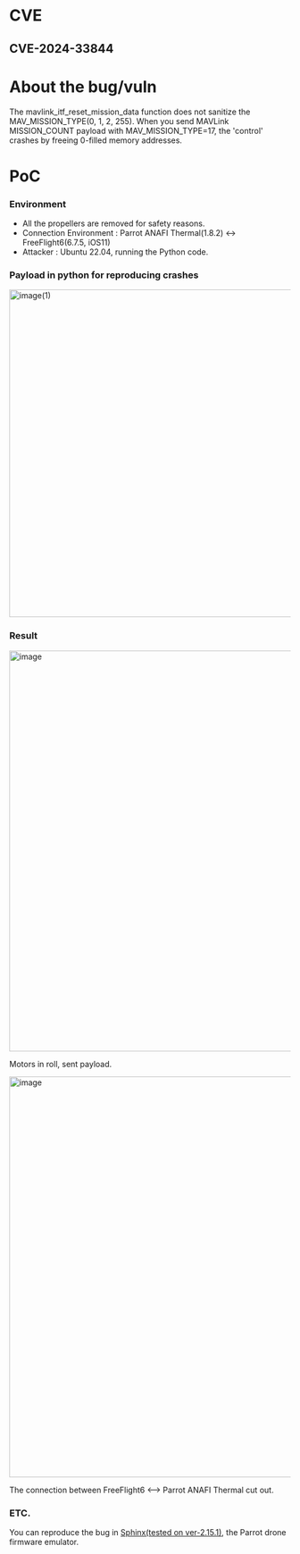 # CVE
## CVE-2024-33844

# About the bug/vuln
The mavlink_itf_reset_mission_data function does not sanitize the MAV_MISSION_TYPE(0, 1, 2, 255).
When you send MAVLink MISSION_COUNT payload with MAV_MISSION_TYPE=17, the 'control' crashes by freeing 0-filled memory addresses.


# PoC
### Environment
- All the propellers are removed for safety reasons.
- Connection Environment : Parrot ANAFI Thermal(1.8.2) <-> FreeFlight6(6.7.5, iOS11)
- Attacker : Ubuntu 22.04, running the Python code.


### Payload in python for reproducing crashes
<img width="587" alt="image(1)" src="https://github.com/Entropy1110/Bugs/assets/100339292/ba1ca0d1-7d99-448a-b691-ce2ee5404413">

### Result
<img width="718" alt="image" src="https://github.com/Entropy1110/Bugs/assets/100339292/e1648297-0dab-478c-a445-1b7d4bcbe242">

Motors in roll, sent payload.

<img width="718" alt="image" src="https://github.com/Entropy1110/Bugs/assets/100339292/b23bb8dd-587d-445b-a0a9-c552f8c65a64">

The connection between FreeFlight6 <--> Parrot ANAFI Thermal cut out.

### ETC.
You can reproduce the bug in [Sphinx(tested on ver-2.15.1)](https://developer.parrot.com/docs/sphinx/releasenotes.html#version-2-15-1), the Parrot drone firmware emulator.
